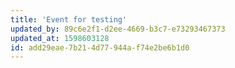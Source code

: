 ```yaml
---
title: 'Event for testing'
updated_by: 89c6e2f1-d2ee-4669-b3c7-e73293467373
updated_at: 1598603128
id: add29eae-7b21-4d77-944a-f74e2be6b1d0
---
```

